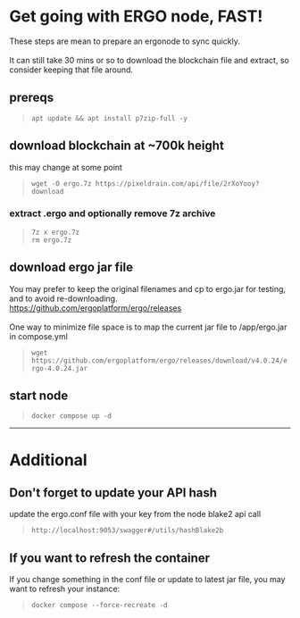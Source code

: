 # Get going with ERGO node, FAST!
These steps are mean to prepare an ergonode to sync quickly.<br>
<br>
It can still take 30 mins or so to download the blockchain file and extract, so consider keeping that file around.

## prereqs
> `apt update && apt install p7zip-full -y`

## download blockchain at ~700k height
this may change at some point
> `wget -O ergo.7z https://pixeldrain.com/api/file/2rXoYooy?download`

### extract .ergo and optionally remove 7z archive
> `7z x ergo.7z`<br>
> `rm ergo.7z`

## download ergo jar file
You may prefer to keep the original filenames and cp to ergo.jar for testing, and to avoid re-downloading.<br>
https://github.com/ergoplatform/ergo/releases<br>
<br>
One way to minimize file space is to map the current jar file to /app/ergo.jar in compose.yml
> `wget https://github.com/ergoplatform/ergo/releases/download/v4.0.24/ergo-4.0.24.jar`

## start node
> `docker compose up -d`

<hr>

# Additional

## Don't forget to update your API hash
update the ergo.conf file with your key from the node blake2 api call
> `http://localhost:9053/swagger#/utils/hashBlake2b`

## If you want to refresh the container
If you change something in the conf file or update to latest jar file, you may want to refresh your instance:
> `docker compose --force-recreate -d`
